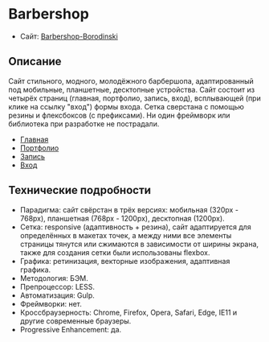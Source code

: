 # Barbershop

* Сайт: [Barbershop-Borodinski](http://sergeybosak.github.io/barbershop)

## Описание

Сайт стильного, модного, молодёжного барбершопа, адаптированный под мобильные, планшетные, десктопные устройства. Сайт состоит из четырёх страниц (главная, портфолио, запись, вход), всплывающей (при клике на ссылку "вход") формы входа. Сетка сверстана с помощью резины и флексбоксов (с префиксами). Ни один фреймворк или библиотека при разработке не пострадали.

* [Главная](http://sergeybosak.github.io/barbershop)
* [Портфолио](http://sergeybosak.github.io/barbershop/portfolio.html)
* [Запись](http://sergeybosak.github.io/barbershop/form.html)
* [Вход](http://sergeybosak.github.io/barbershop/login.html)

## Технические подробности

* Парадигма: сайт свёрстан в трёх версиях: мобильная (320px - 768px), планшетная (768px - 1200px), десктопная (1200px).
* Сетка: responsive (адаптивность + резина), сайт адаптируется для определённых в макетах точек, а между ними все элементы страницы тянутся или сжимаются в зависимости от ширины экрана, также для создания сетки были использованы flexbox.
* Графика: ретинизация, векторные изображения, адаптивная графика.
* Методология: БЭМ.
* Препроцессор: LESS.
* Автоматизация: Gulp.
* Фреймворки: нет.
* Кроссбраузерность: Chrome, Firefox, Opera, Safari, Edge, IE11 и другие современные браузеры.
* Progressive Enhancement: да.
